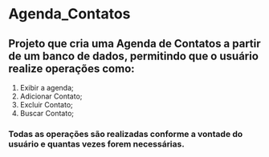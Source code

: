 # Agenda_Contatos
## Projeto que cria uma Agenda de Contatos a partir de um banco de dados, permitindo que o usuário realize operações como:

1. Exibir a agenda;
2. Adicionar Contato;
3. Excluir Contato;
4. Buscar Contato;

### Todas as operações são realizadas conforme a vontade do usuário e quantas vezes forem necessárias.
